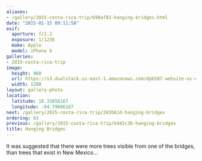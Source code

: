 ```yaml
---
aliases:
- /gallery/2015-costa-rica-trip/698af83-hanging-bridges.html
date: "2015-01-15 09:11:58"
exif:
  aperture: f/2.2
  exposure: 1/1236
  make: Apple
  model: iPhone 6
galleries:
- 2015-costa-rica-trip
image:
  height: 960
  url: https://s3.dualstack.us-east-1.amazonaws.com/dpb587-website-us-east-1/asset/gallery/2015-costa-rica-trip/698af83-hanging-bridges~1280.jpg
  width: 1280
layout: gallery-photo
location:
  latitude: 10.33856167
  longitude: -84.79686167
next: /gallery/2015-costa-rica-trip/263b61d-hanging-bridges
ordering: 63
previous: /gallery/2015-costa-rica-trip/b442c36-hanging-bridges
title: Hanging Bridges
---
```


It was suggested that there were more trees visible from one of the bridges, than trees that exist in New Mexico...

